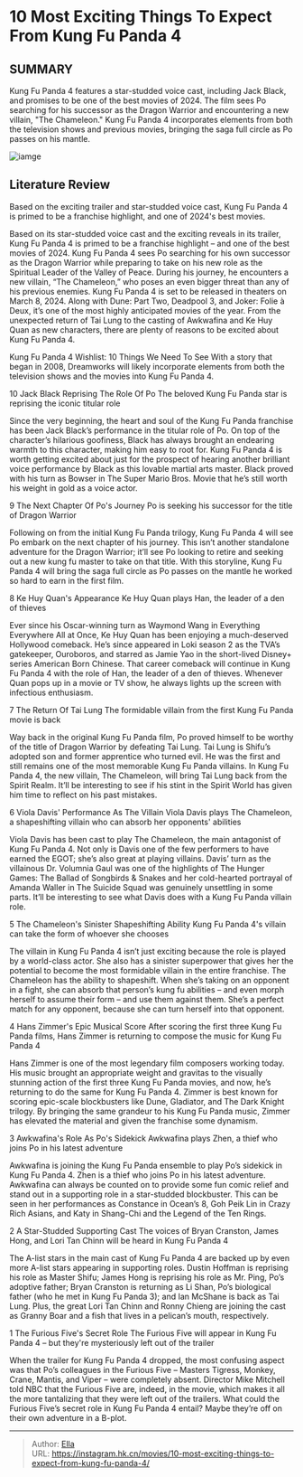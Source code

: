 # 10 Most Exciting Things To Expect From Kung Fu Panda 4


## SUMMARY 


 Kung Fu Panda 4 features a star-studded voice cast, including Jack Black, and promises to be one of the best movies of 2024. 
 The film sees Po searching for his successor as the Dragon Warrior and encountering a new villain, &#34;The Chameleon.&#34; 
 Kung Fu Panda 4 incorporates elements from both the television shows and previous movies, bringing the saga full circle as Po passes on his mantle. 

![iamge](https://static1.srcdn.com/wordpress/wp-content/uploads/2024/01/18_kungfu.jpg)

## Literature Review

Based on the exciting trailer and star-studded voice cast, Kung Fu Panda 4 is primed to be a franchise highlight, and one of 2024&#39;s best movies.




Based on its star-studded voice cast and the exciting reveals in its trailer, Kung Fu Panda 4 is primed to be a franchise highlight – and one of the best movies of 2024. Kung Fu Panda 4 sees Po searching for his own successor as the Dragon Warrior while preparing to take on his new role as the Spiritual Leader of the Valley of Peace. During his journey, he encounters a new villain, “The Chameleon,” who poses an even bigger threat than any of his previous enemies.
Kung Fu Panda 4 is set to be released in theaters on March 8, 2024. Along with Dune: Part Two, Deadpool 3, and Joker: Folie à Deux, it’s one of the most highly anticipated movies of the year. From the unexpected return of Tai Lung to the casting of Awkwafina and Ke Huy Quan as new characters, there are plenty of reasons to be excited about Kung Fu Panda 4.
            
 
 Kung Fu Panda 4 Wishlist: 10 Things We Need To See 
With a story that began in 2008, Dreamworks will likely incorporate elements from both the television shows and the movies into Kung Fu Panda 4.












 








 10  Jack Black Reprising The Role Of Po 
The beloved Kung Fu Panda star is reprising the iconic titular role


 







Since the very beginning, the heart and soul of the Kung Fu Panda franchise has been Jack Black’s performance in the titular role of Po. On top of the character’s hilarious goofiness, Black has always brought an endearing warmth to this character, making him easy to root for. Kung Fu Panda 4 is worth getting excited about just for the prospect of hearing another brilliant voice performance by Black as this lovable martial arts master. Black proved with his turn as Bowser in The Super Mario Bros. Movie that he’s still worth his weight in gold as a voice actor.





 9  The Next Chapter Of Po&#39;s Journey 
Po is seeking his successor for the title of Dragon Warrior
        

Following on from the initial Kung Fu Panda trilogy, Kung Fu Panda 4 will see Po embark on the next chapter of his journey. This isn’t another standalone adventure for the Dragon Warrior; it’ll see Po looking to retire and seeking out a new kung fu master to take on that title. With this storyline, Kung Fu Panda 4 will bring the saga full circle as Po passes on the mantle he worked so hard to earn in the first film.





 8  Ke Huy Quan&#39;s Appearance 
Ke Huy Quan plays Han, the leader of a den of thieves
        

Ever since his Oscar-winning turn as Waymond Wang in Everything Everywhere All at Once, Ke Huy Quan has been enjoying a much-deserved Hollywood comeback. He’s since appeared in Loki season 2 as the TVA’s gatekeeper, Ouroboros, and starred as Jamie Yao in the short-lived Disney&#43; series American Born Chinese. That career comeback will continue in Kung Fu Panda 4 with the role of Han, the leader of a den of thieves. Whenever Quan pops up in a movie or TV show, he always lights up the screen with infectious enthusiasm.





 7  The Return Of Tai Lung 
The formidable villain from the first Kung Fu Panda movie is back


 







Way back in the original Kung Fu Panda film, Po proved himself to be worthy of the title of Dragon Warrior by defeating Tai Lung. Tai Lung is Shifu’s adopted son and former apprentice who turned evil. He was the first and still remains one of the most memorable Kung Fu Panda villains. In Kung Fu Panda 4, the new villain, The Chameleon, will bring Tai Lung back from the Spirit Realm. It’ll be interesting to see if his stint in the Spirit World has given him time to reflect on his past mistakes.





 6  Viola Davis&#39; Performance As The Villain 
Viola Davis plays The Chameleon, a shapeshifting villain who can absorb her opponents&#39; abilities
        

Viola Davis has been cast to play The Chameleon, the main antagonist of Kung Fu Panda 4. Not only is Davis one of the few performers to have earned the EGOT; she’s also great at playing villains. Davis’ turn as the villainous Dr. Volumnia Gaul was one of the highlights of The Hunger Games: The Ballad of Songbirds &amp; Snakes and her cold-hearted portrayal of Amanda Waller in The Suicide Squad was genuinely unsettling in some parts. It’ll be interesting to see what Davis does with a Kung Fu Panda villain role.





 5  The Chameleon&#39;s Sinister Shapeshifting Ability 
Kung Fu Panda 4&#39;s villain can take the form of whoever she chooses
        

The villain in Kung Fu Panda 4 isn’t just exciting because the role is played by a world-class actor. She also has a sinister superpower that gives her the potential to become the most formidable villain in the entire franchise. The Chameleon has the ability to shapeshift. When she’s taking on an opponent in a fight, she can absorb that person’s kung fu abilities – and even morph herself to assume their form – and use them against them. She’s a perfect match for any opponent, because she can turn herself into that opponent.





 4  Hans Zimmer&#39;s Epic Musical Score 
After scoring the first three Kung Fu Panda films, Hans Zimmer is returning to compose the music for Kung Fu Panda 4
        

Hans Zimmer is one of the most legendary film composers working today. His music brought an appropriate weight and gravitas to the visually stunning action of the first three Kung Fu Panda movies, and now, he’s returning to do the same for Kung Fu Panda 4. Zimmer is best known for scoring epic-scale blockbusters like Dune, Gladiator, and The Dark Knight trilogy. By bringing the same grandeur to his Kung Fu Panda music, Zimmer has elevated the material and given the franchise some dynamism.





 3  Awkwafina&#39;s Role As Po&#39;s Sidekick 
Awkwafina plays Zhen, a thief who joins Po in his latest adventure


 







Awkwafina is joining the Kung Fu Panda ensemble to play Po’s sidekick in Kung Fu Panda 4. Zhen is a thief who joins Po in his latest adventure. Awkwafina can always be counted on to provide some fun comic relief and stand out in a supporting role in a star-studded blockbuster. This can be seen in her performances as Constance in Ocean’s 8, Goh Peik Lin in Crazy Rich Asians, and Katy in Shang-Chi and the Legend of the Ten Rings.





 2  A Star-Studded Supporting Cast 
The voices of Bryan Cranston, James Hong, and Lori Tan Chinn will be heard in Kung Fu Panda 4
        

The A-list stars in the main cast of Kung Fu Panda 4 are backed up by even more A-list stars appearing in supporting roles. Dustin Hoffman is reprising his role as Master Shifu; James Hong is reprising his role as Mr. Ping, Po’s adoptive father; Bryan Cranston is returning as Li Shan, Po’s biological father (who he met in Kung Fu Panda 3); and Ian McShane is back as Tai Lung. Plus, the great Lori Tan Chinn and Ronny Chieng are joining the cast as Granny Boar and a fish that lives in a pelican’s mouth, respectively.





 1  The Furious Five&#39;s Secret Role 
The Furious Five will appear in Kung Fu Panda 4 – but they&#39;re mysteriously left out of the trailer
        

When the trailer for Kung Fu Panda 4 dropped, the most confusing aspect was that Po’s colleagues in the Furious Five – Masters Tigress, Monkey, Crane, Mantis, and Viper – were completely absent. Director Mike Mitchell told NBC that the Furious Five are, indeed, in the movie, which makes it all the more tantalizing that they were left out of the trailers. What could the Furious Five’s secret role in Kung Fu Panda 4 entail? Maybe they’re off on their own adventure in a B-plot.


---

> Author: [Ella](https://instagram.hk.cn/)  
> URL: https://instagram.hk.cn/movies/10-most-exciting-things-to-expect-from-kung-fu-panda-4/  

